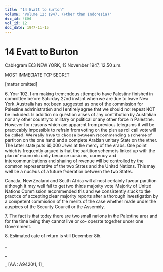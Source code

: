 ```yaml
---
title: "14 Evatt to Burton"
volume: "Volume 12: 1947, (other than Indonesia)"
doc_id: 4696
vol_id: 12
doc_date: 1947-11-15
---
```


# 14 Evatt to Burton

Cablegram E63 NEW YORK, 15 November 1947, 12.50 a.m.

MOST IMMEDIATE TOP SECRET

[matter omitted]

6\. Your 102. I am making tremendous attempt to have Palestine finished in committee before Saturday 22nd instant when we are due to leave New York. Australia has not been suggested as one of the commission for Palestine administration and I entirely agree that we should not repeat NOT be included. In addition no question arises of any contribution by Australian nor any other country to military or political or any other force in Palestine. However for reasons which are apparent from previous telegrams it will be practicably impossible to refrain from voting on the plan as roll call vote will be called. We really have to choose between recommending a scheme of partition on the one hand and a complete Arabian unitary State on the other. The latter state puts 60,000 Jews at the mercy of the Arabs. One point which is frequently argued is that the partition scheme is linked up with the plan of economic unity because customs, currency and intercommunications and sharing of revenue will be controlled by the common representative of the two States and the United Nations. This may well be a nucleus of a future federation between the two States.

Canada, New Zealand and South Africa will almost certainly favour partition although it may well fail to get two thirds majority vote. Majority of United Nations Commission recommended this and we consistently stuck to the practice of accepting clear majority reports after a thorough investigation by a competent commission of the merits of the case whether made under the auspices of the Security Council or the Assembly.

7\. The fact is that today there are two small nations in the Palestine area and for the time being they cannot live or co- operate together under one Government.

8\. Estimated date of return is still December 8th.

_

_

_ [AA : A9420/1, 1]_
